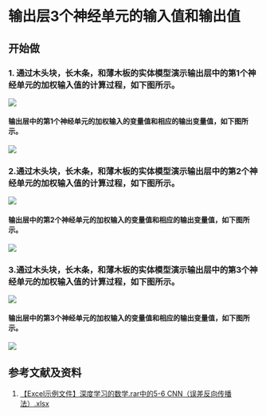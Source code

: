# 输出层3个神经单元的输入值和输出值

## 开始做

### 1. 通过木头块，长木条，和薄木板的实体模型演示输出层中的第1个神经单元的加权输入值的计算过程，如下图所示。

![](/images/深度学习/神经网络/输出层3个神经单元的输入值和输出值/1a1.jpg)

#### 输出层中的第1个神经单元的加权输入的变量值和相应的输出变量值，如下图所示。

![](/images/深度学习/神经网络/输出层3个神经单元的输入值和输出值/1a2.jpg)

### 2.通过木头块，长木条，和薄木板的实体模型演示输出层中的第2个神经单元的加权输入值的计算过程，如下图所示。

![](/images/深度学习/神经网络/输出层3个神经单元的输入值和输出值/2a1.jpg)

#### 输出层中的第2个神经单元的加权输入的变量值和相应的输出变量值，如下图所示。

![](/images/深度学习/神经网络/输出层3个神经单元的输入值和输出值/2a2.jpg)

### 3.通过木头块，长木条，和薄木板的实体模型演示输出层中的第3个神经单元的加权输入值的计算过程，如下图所示。

![](/images/深度学习/神经网络/输出层3个神经单元的输入值和输出值/3a1.jpg)

#### 输出层中的第3个神经单元的加权输入的变量值和相应的输出变量值，如下图所示。

![](/images/深度学习/神经网络/输出层3个神经单元的输入值和输出值/3a2.jpg)

## 参考文献及资料

1. [【Excel示例文件】深度学习的数学.rar中的5-6 CNN（误差反向传播法）.xlsx](http://www.ituring.com.cn/book/2593)